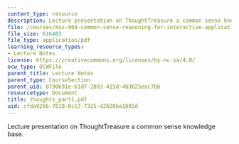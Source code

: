 ```yaml
---
content_type: resource
description: Lecture presentation on ThoughtTreasure a common sense knowledge base.
file: /courses/mas-964-common-sense-reasoning-for-interactive-applications-fall-2002/cfda926676180c177325d2620ba1692d_thoughts_part1.pdf
file_size: 616483
file_type: application/pdf
learning_resource_types:
- Lecture Notes
license: https://creativecommons.org/licenses/by-nc-sa/4.0/
ocw_type: OCWFile
parent_title: Lecture Notes
parent_type: CourseSection
parent_uid: 0790691e-61d7-2893-415d-4b3625eac7bb
resourcetype: Document
title: thoughts_part1.pdf
uid: cfda9266-7618-0c17-7325-d2620ba1692d
---
```

Lecture presentation on ThoughtTreasure a common sense knowledge base.